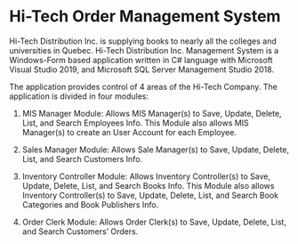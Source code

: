 # Hi-Tech Order Management System
Hi-Tech Distribution Inc. is supplying books to nearly all the colleges and universities in Quebec. Hi-Tech Distribution Inc. Management System is a Windows-Form based application written in C# language with Microsoft Visual Studio 2019, and Microsoft SQL Server Management Studio 2018. 

The application provides control of 4 areas of the Hi-Tech Company. The application is divided in four modules: 


1)	MIS Manager Module: Allows MIS Manager(s) to Save, Update, Delete, List, and Search Employees Info. This Module also allows MIS Manager(s) to create an User Account for each Employee.

2)	Sales Manager Module: Allows Sale Manager(s) to Save, Update, Delete, List, and Search Customers Info. 


3)	Inventory Controller Module: Allows Inventory Controller(s) to Save, Update, Delete, List, and Search Books Info. This Module also allows Inventory Controller(s) to Save, Update, Delete, List, and Search Book Categories and Book Publishers Info.

4)	Order Clerk Module: Allows Order Clerk(s) to Save, Update, Delete, List, and Search Customers’ Orders.
 
